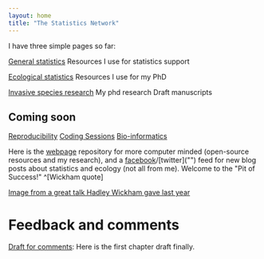 ```yaml
---
layout: home
title: "The Statistics Network"
---
```


I have three simple pages so far:

[General statistics]("")
Resources I use for statistics support

[Ecological statistics]("")
Resources I use for my PhD

[Invasive species research]("")
My phd research
Draft manuscripts

## Coming soon

[Reproducibility]("")
[Coding Sessions]("")
[Bio-informatics]("")

Here is the [webpage]("https://github.com/davan690/davan690.github.io/") repository for more computer minded (open-source resources and my research), and a [facebook]("https://www.facebook.com/StatisticsNetwork/")/[twitter]("") feed for new blog posts about statistics and ecology (not all from me). Welcome to the "Pit of Success!" ^[Wickham quote]

[Image from a great talk Hadley Wickham gave last year]("")

# Feedback and comments

[Draft for comments](): Here is the first chapter draft finally.